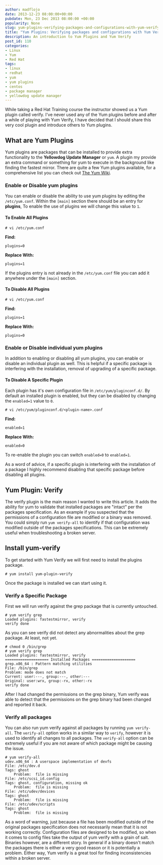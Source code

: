 ```yaml
---
author: madflojo
date: 2013-12-23 08:00:00+00:00
pubdate: Mon, 23 Dec 2013 08:00:00 +00:00
popularity: None
slug: yum-plugins-verifying-packages-and-configurations-with-yum-verify
title: "Yum Plugins: Verifying packages and configurations with Yum Verify"
description: An introduction to Yum Plugins and Yum Verify
post_id: 110
categories:
- Linux
- Yum
- Red Hat
tags:
- linux
- redhat
- yum
- yum plugins
- centos
- package manager
- yellowdog update manager
---
```


While taking a Red Hat Training course the instructor showed us a Yum plugin called verify. I've never used any of the Yum plugins before and after a while of playing with Yum Verify, I have decided that I should share this very cool plugin and introduce others to Yum plugins.

## What are Yum Plugins

Yum plugins are packages that can be installed to provide extra functionality to the **Yellowdog Update Manager** or `yum`. A plugin my provide an extra command or something for yum to execute in the background like finding the fastest mirror. There are quite a few Yum plugins available, for a comprehensive list you can check out [The Yum Wiki](http://yum.baseurl.org/wiki/YumUtils#Plugins).

### Enable or Disable yum plugins

You can enable or disable the ability to use yum plugins by editing the `/etc/yum.conf`. Within the `[main]` section there should be an entry for **plugins**, To enable the use of plugins we will change this value to `1`.

#### To Enable All Plugins

    # vi /etc/yum.conf

**Find:**

    plugins=0

**Replace With:**

    plugins=1

If the plugins entry is not already in the `/etc/yum.conf` file you can add it anywhere under the `[main]` section.

#### To Disable All Plugins

    # vi /etc/yum.conf

**Find:**

    plugins=1

**Replace With:**

    plugins=0


### Enable or Disable individual yum plugins

In addition to enabling or disabling all yum plugins, you can enable or disable an individual plugin as well. This is helpful if a specific package is interfering with the installation, removal of upgrading of a specific package.

#### To Disable A Specific Plugin

Each plugin has it's own configuration file in `/etc/yum/pluginconf.d/`. By default an installed plugin is enabled, but they can be disabled by changing the `enabled=1` value to `0`.

    # vi /etc/yum/pluginconf.d/<plugin-name>.conf

**Find:**

    enabled=1

**Replace With:**

    enabled=0

To re-enable the plugin you can switch `enabled=0` to `enabled=1`. 

As a word of advice, if a specific plugin is interfering with the installation of a package I highly recommend disabling that specific package before disabling all plugins.

## Yum Plugin: Verify

The verify plugin is the main reason I wanted to write this article. It adds the ability for yum to validate that installed packages are "intact" per the packages specification. As an example if you suspected that the permissions of a configuration file are modified or a binary was removed. You could simply run `yum verify-all` to identify if that configuration was modified outside of the packages specifications. This can be extremely useful when troubleshooting a broken server.

## Install yum-verify

To get started with Yum Verify we will first need to install the plugins package.

    # yum install yum-plugin-verify

Once the package is installed we can start using it.

### Verify a Specific Package

First we will run verify against the grep package that is currently untouched.

    # yum verify grep
    Loaded plugins: fastestmirror, verify
    verify done

As you can see verify did not detect any abnormalities about the grep package. At least, not yet.

    # chmod 0 /bin/grep
    # yum verify grep
    Loaded plugins: fastestmirror, verify
    ==================== Installed Packages ====================
    grep.x86_64 : Pattern matching utilities
    File: /bin/grep
    Problem: mode does not match
    Current: user:---, group:---, other:---
    Original: user:wrx, group:-rx, other:-rx
    verify done

After I had changed the permissions on the grep binary, Yum verify was able to detect that the permissions on the grep binary had been changed and reported it back.

### Verify all packages

You can also run yum verify against all packages by running `yum verify-all`. The `verify-all` option works in a similar way to `verify`, however it is used to identify all changes to all packages. The `verify-all` option can be extremely useful if you are not aware of which package might be causing the issue.

    # yum verify-all
    udev.x86_64 : A userspace implementation of devfs
    File: /etc/dev.d
    Tags: ghost
        Problem:  file is missing
    File: /etc/scsi_id.config
    Tags: ghost, configuration, missing ok
        Problem:  file is missing
    File: /etc/udev/devices
    Tags: ghost
        Problem:  file is missing
    File: /etc/udev/scripts
    Tags: ghost
        Problem:  file is missing

As a word of warning, just because a file has been modified outside of the original packages specification does not necessarily mean that it is not working correctly. Configuration files are designed to be modified, so when it comes to config files take the output of yum verify with a grain of salt. Binaries however, are a different story. In general if a binary doesn't match the packages there is either a very good reason or it is potentially a problem. Either way, Yum verify is a great tool for finding inconsistencies within a broken server.
